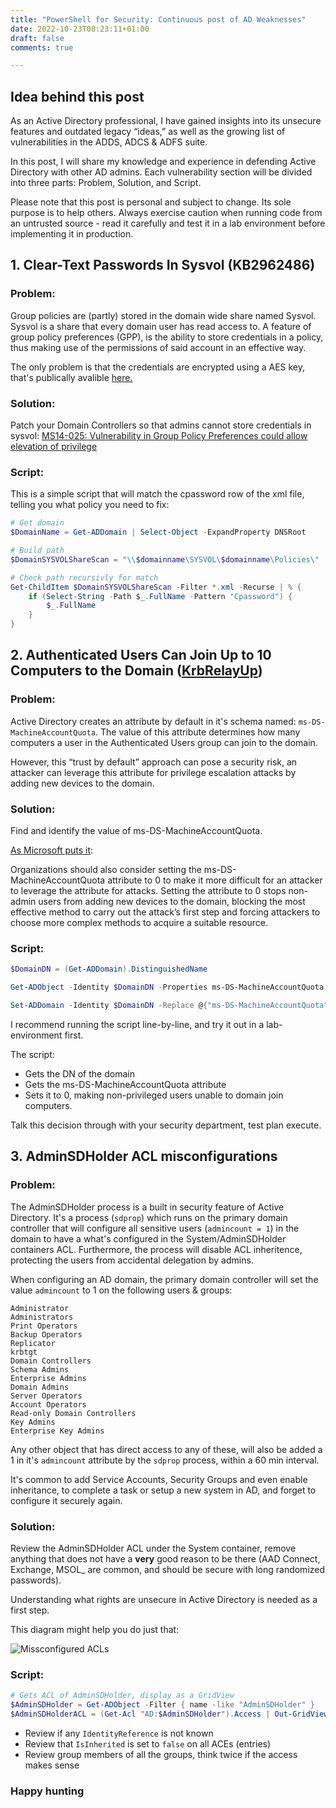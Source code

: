 ```yaml
--- 
title: "PowerShell for Security: Continuous post of AD Weaknesses" 
date: 2022-10-23T08:23:11+01:00 
draft: false
comments: true

--- 
```

## Idea behind this post

As an Active Directory professional, I have gained insights into its unsecure features and outdated legacy “ideas,” as well as the growing list of vulnerabilities in the ADDS, ADCS & ADFS suite.

In this post, I will share my knowledge and experience in defending Active Directory with other AD admins. Each vulnerability section will be divided into three parts: Problem, Solution, and Script.

Please note that this post is personal and subject to change. Its sole purpose is to help others. Always exercise caution when running code from an untrusted source - read it carefully and test it in a lab environment before implementing it in production.

## 1. Clear-Text Passwords In Sysvol (KB2962486)

### Problem:
Group policies are (partly) stored in the domain wide share named Sysvol.
Sysvol is a share that every domain user has read access to. A feature of group policy preferences (GPP), is the ability to store credentials in a policy, thus making use of the permissions of said account in an effective way.

The only problem is that the credentials are encrypted using a AES key, that's publically avalible [here.](https://learn.microsoft.com/en-us/openspecs/windows_protocols/ms-gppref/2c15cbf0-f086-4c74-8b70-1f2fa45dd4be?redirectedfrom=MSDN)
### Solution:
Patch your Domain Controllers so that admins cannot store credentials in sysvol: [MS14-025: Vulnerability in Group Policy Preferences could allow elevation of privilege](https://support.microsoft.com/en-us/topic/ms14-025-vulnerability-in-group-policy-preferences-could-allow-elevation-of-privilege-may-13-2014-60734e15-af79-26ca-ea53-8cd617073c30)

### Script:
This is a simple script that will match the cpassword row of the xml file, telling you what policy you need to fix:
```powershell
# Get domain
$DomainName = Get-ADDomain | Select-Object -ExpandProperty DNSRoot

# Build path
$DomainSYSVOLShareScan = "\\$domainname\SYSVOL\$domainname\Policies\"

# Check path recursivly for match
Get-ChildItem $DomainSYSVOLShareScan -Filter *.xml -Recurse | % {
    if (Select-String -Path $_.FullName -Pattern "Cpassword") {
        $_.FullName
    }
}
```

## 2. Authenticated Users Can Join Up to 10 Computers to the Domain ([KrbRelayUp](https://www.microsoft.com/security/blog/2022/05/25/detecting-and-preventing-privilege-escalation-attacks-leveraging-kerberos-relaying-krbrelayup/))

### Problem:

Active Directory creates an attribute by default in it's schema named: `ms-DS-MachineAccountQuota`. The value of this attribute determines how many computers a user in the Authenticated Users group can join to the domain.

However, this “trust by default” approach can pose a security risk, an attacker can leverage this attribute for privilege escalation attacks by adding new devices to the domain.

### Solution:

Find and identify the value of ms-DS-MachineAccountQuota.

[As Microsoft puts it](https://www.microsoft.com/en-us/security/blog/2022/05/25/detecting-and-preventing-privilege-escalation-attacks-leveraging-kerberos-relaying-krbrelayup/):

Organizations should also consider setting the ms-DS-MachineAccountQuota attribute to 0 to make it more difficult for an attacker to leverage the attribute for attacks. Setting the attribute to 0 stops non-admin users from adding new devices to the domain, blocking the most effective method to carry out the attack’s first step and forcing attackers to choose more complex methods to acquire a suitable resource.

### Script:

```powershell
$DomainDN = (Get-ADDomain).DistinguishedName

Get-ADObject -Identity $DomainDN -Properties ms-DS-MachineAccountQuota

Set-ADDomain -Identity $DomainDN -Replace @{"ms-DS-MachineAccountQuota"="0"}
```

I recommend running the script line-by-line, and try it out in a lab-environment first.

The script:
- Gets the DN of the domain
- Gets the ms-DS-MachineAccountQuota attribute
- Sets it to 0, making non-privileged users unable to domain join computers.

Talk this decision through with your security department, test plan execute.

## 3. AdminSDHolder ACL misconfigurations

### Problem:

The AdminSDHolder process is a built in security feature of Active Directory. It's a process (`sdprop`) which runs on the primary domain controller that will configure all sensitive users (`admincount = 1`) in the domain to have a what's configured in the System/AdminSDHolder containers ACL. Furthermore, the process will disable ACL inheritence, protecting the users from accidental delegation by admins.

When configuring an AD domain, the primary domain controller will set the value `admincount` to 1 on the following users & groups:

```plaintext
Administrator
Administrators
Print Operators
Backup Operators
Replicator
krbtgt
Domain Controllers
Schema Admins
Enterprise Admins
Domain Admins
Server Operators
Account Operators
Read-only Domain Controllers
Key Admins
Enterprise Key Admins
```

Any other object that has direct access to any of these, will also be added a 1 in it's `admincount` attribute by the `sdprop` process, within a 60 min interval.

It's common to add Service Accounts, Security Groups and even enable inheritance, to complete a task or setup a new system in AD, and forget to configure it securely again.


### Solution:

Review the AdminSDHolder ACL under the System container, remove anything that does not have a **very** good reason to be there (AAD Connect, Exchange, MSOL_ are common, and should be secure with long randomized passwords).

Understanding what rights are unsecure in Active Directory is needed as a first step.

This diagram might help you do just that:

![Missconfigured ACLs](/pics/ACLMap.png)

### Script:

```powershell
# Gets ACL of AdminSDHolder, display as a GridView
$AdminSDHolder = Get-ADObject -Filter { name -like "AdminSDHolder" }
$AdminSDHolderACL = (Get-Acl "AD:$AdminSDHolder").Access | Out-GridView
```

- Review if any `IdentityReference` is not known
- Review that `IsInherited` is set to `false` on all ACEs (entries)
- Review group members of all the groups, think twice if the access makes sense


### Happy hunting
